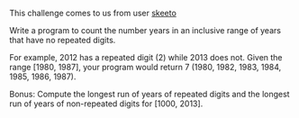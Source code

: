 This challenge comes to us from user [skeeto](/u/skeeto)

Write a program to count the number years in an inclusive range of years that have no repeated digits.

For example, 2012 has a repeated digit (2) while 2013 does not. Given the range [1980, 1987], your program would return 7 (1980, 1982, 1983, 1984, 1985, 1986, 1987).

Bonus: Compute the longest run of years of repeated digits and the longest run of years of non-repeated digits for [1000, 2013].